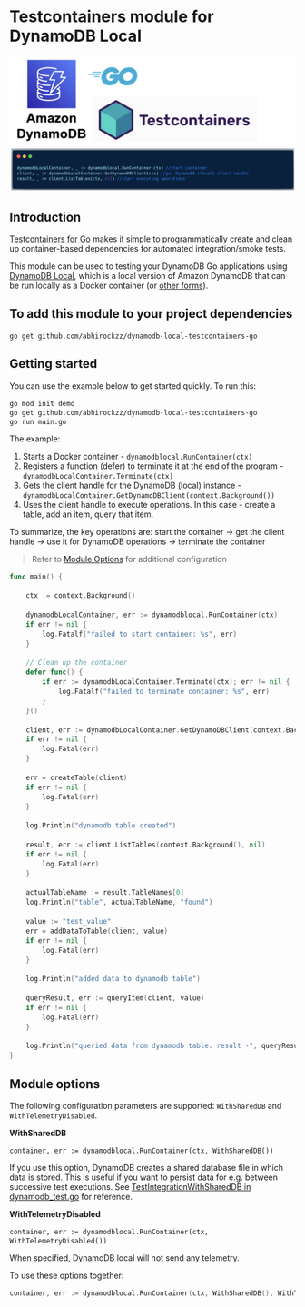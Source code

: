 # Testcontainers module for DynamoDB Local

![](img.png)

## Introduction

[Testcontainers for Go](https://golang.testcontainers.org/) makes it simple to programmatically create and clean up container-based dependencies for automated integration/smoke tests.

This module can be used to testing your DynamoDB Go applications using [DynamoDB Local](https://docs.aws.amazon.com/amazondynamodb/latest/developerguide/DynamoDBLocal.html), which is a local version of Amazon DynamoDB that can be run locally as a Docker container (or [other forms](https://docs.aws.amazon.com/amazondynamodb/latest/developerguide/DynamoDBLocal.DownloadingAndRunning.html)). 

## To add this module to your project dependencies

```shell
go get github.com/abhirockzz/dynamodb-local-testcontainers-go
```

## Getting started

You can use the example below to get started quickly. To run this:

```
go mod init demo
go get github.com/abhirockzz/dynamodb-local-testcontainers-go
go run main.go
```

The example:

1. Starts a Docker container - `dynamodblocal.RunContainer(ctx)`
2. Registers a function (defer) to terminate it at the end of the program - `dynamodbLocalContainer.Terminate(ctx)`
3. Gets the client handle for the DynamoDB (local) instance - `dynamodbLocalContainer.GetDynamoDBClient(context.Background())`
4. Uses the client handle to execute operations. In this case - create a table, add an item, query that item.

To summarize, the key operations are: start the container -> get the client handle -> use it for DynamoDB operations -> terminate the container

> Refer to [Module Options](#module-options) for additional configuration

```go
func main() {

	ctx := context.Background()

	dynamodbLocalContainer, err := dynamodblocal.RunContainer(ctx)
	if err != nil {
		log.Fatalf("failed to start container: %s", err)
	}

	// Clean up the container
	defer func() {
		if err := dynamodbLocalContainer.Terminate(ctx); err != nil {
			log.Fatalf("failed to terminate container: %s", err)
		}
	}()

	client, err := dynamodbLocalContainer.GetDynamoDBClient(context.Background())
	if err != nil {
		log.Fatal(err)
	}

	err = createTable(client)
	if err != nil {
		log.Fatal(err)
	}

	log.Println("dynamodb table created")

	result, err := client.ListTables(context.Background(), nil)
	if err != nil {
		log.Fatal(err)
	}

	actualTableName := result.TableNames[0]
	log.Println("table", actualTableName, "found")

	value := "test_value"
	err = addDataToTable(client, value)
	if err != nil {
		log.Fatal(err)
	}

	log.Println("added data to dynamodb table")

	queryResult, err := queryItem(client, value)
	if err != nil {
		log.Fatal(err)
	}

	log.Println("queried data from dynamodb table. result -", queryResult)
}
```

## Module options

The following configuration parameters are supported: `WithSharedDB` and `WithTelemetryDisabled`.

**WithSharedDB**

```
container, err := dynamodblocal.RunContainer(ctx, WithSharedDB())
```

If you use this option, DynamoDB creates a shared database file in which data is stored. This is useful if you want to persist data for e.g. between successive test executions. See [TestIntegrationWithSharedDB in dynamodb_test.go](dynamodb_test.go) for reference.

**WithTelemetryDisabled**

```
container, err := dynamodblocal.RunContainer(ctx, WithTelemetryDisabled())
```

When specified, DynamoDB local will not send any telemetry.

To use these options together:

```go
container, err := dynamodblocal.RunContainer(ctx, WithSharedDB(), WithTelemetryDisabled())
```